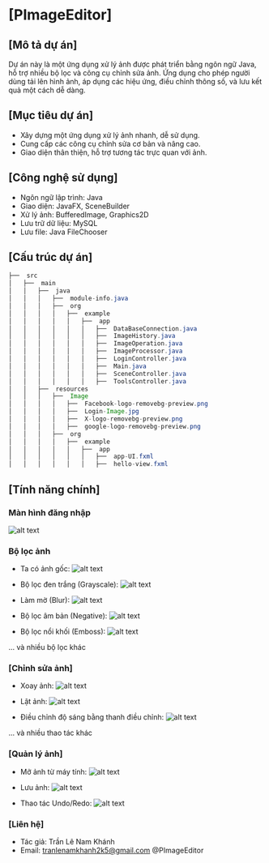 # [PImageEditor]

## [Mô tả dự án]
Dự án này là một ứng dụng xử lý ảnh được phát triển bằng ngôn ngữ Java, hỗ trợ nhiều bộ lọc và công cụ chỉnh sửa ảnh. Ứng dụng cho phép người dùng tải lên hình ảnh, áp dụng các hiệu ứng, điều chỉnh thông số, và lưu kết quả một cách dễ dàng.

## [Mục tiêu dự án]
- Xây dựng một ứng dụng xử lý ảnh nhanh, dễ sử dụng.
- Cung cấp các công cụ chỉnh sửa cơ bản và nâng cao.
- Giao diện thân thiện, hỗ trợ tương tác trực quan với ảnh.

## [Công nghệ sử dụng]
- Ngôn ngữ lập trình: Java
- Giao diện: JavaFX, SceneBuilder
- Xử lý ảnh: BufferedImage, Graphics2D
- Lưu trữ dữ liệu: MySQL
- Lưu file: Java FileChooser

## [Cấu trúc dự án]
```java
├──  src
│   ├──  main
│   │   ├──  java
│   │   │   ├──  module-info.java
│   │   │   ├──  org
│   │   │   │   ├──  example
│   │   │   │   │   ├──  app
│   │   │   │   │   │   ├──  DataBaseConnection.java
│   │   │   │   │   │   ├──  ImageHistory.java
│   │   │   │   │   │   ├──  ImageOperation.java
│   │   │   │   │   │   ├──  ImageProcessor.java
│   │   │   │   │   │   ├──  LoginController.java
│   │   │   │   │   │   ├──  Main.java
│   │   │   │   │   │   ├──  SceneController.java
│   │   │   │   │   │   ├──  ToolsController.java
│   │   ├──  resources
│   │   │   ├──  Image
│   │   │   │   ├──  Facebook-logo-removebg-preview.png
│   │   │   │   ├──  Login-Image.jpg
│   │   │   │   ├──  X-logo-removebg-preview.png
│   │   │   │   ├──  google-logo-removebg-preview.png
│   │   │   ├──  org
│   │   │   │   ├──  example
│   │   │   │   │   ├──  app
│   │   │   │   │   │   ├──  app-UI.fxml
│   │   │   │   │   │   ├──  hello-view.fxml

```

## [Tính năng chính]
### Màn hình đăng nhập
![![alt text](image-1.png)](image.png)

### Bộ lọc ảnh
- Ta có ảnh gốc:
![alt text](INPUT.jpg)

- Bộ lọc đen trắng (Grayscale):
![alt text](image-2.png)

- Làm mờ (Blur):
![alt text](image-3.png)

- Bộ lọc âm bản (Negative):
![alt text](image-4.png)

- Bộ lọc nổi khối (Emboss):
![alt text](image-5.png) 

... và nhiều bộ lọc khác

### [Chỉnh sửa ảnh]
- Xoay ảnh:
![alt text](image-6.png)

- Lật ảnh:
![alt text](image-7.png)

- Điều chỉnh độ sáng bằng thanh điều chỉnh:
![alt text](image-8.png)

... và nhiều thao tác khác 

### [Quản lý ảnh]
- Mở ảnh từ máy tính:
![alt text](image-9.png)

- Lưu ảnh:
![alt text](image-10.png)

- Thao tác Undo/Redo:
![alt text](image-11.png)

### [Liên hệ]
- Tác giả: Trần Lê Nam Khánh
- Email: tranlenamkhanh2k5@gmail.com
@PImageEditor